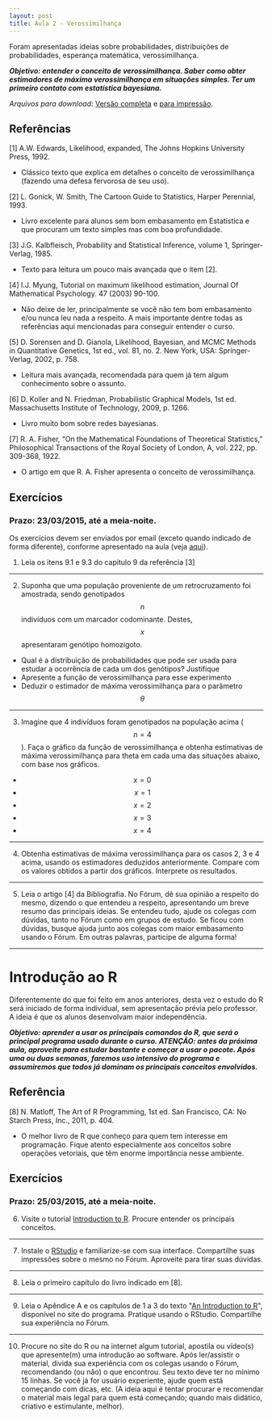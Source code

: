 ```yaml
---
layout: post
title: Aula 2 - Verossimilhança
---
```


Foram apresentadas ideias sobre probabilidades, distribuições de
probabilidades, esperança matemática, verossimilhança.

**_Objetivo: entender o conceito de verossimilhança. Saber como obter estimadores de máxima verossimilhança em situações simples. Ter um primeiro contato com estatística bayesiana._**

_Arquivos para download:_ [Versão completa](/Biometria-de-Marcadores/pdfs/aula2.pdf) e [para impressão](/Biometria-de-Marcadores/pdfs/aula2_imprimir.pdf).


## Referências

[1] A.W. Edwards, Likelihood, expanded, The Johns Hopkins University Press, 1992.

- Clássico texto que explica em detalhes o conceito de verossimilhança (fazendo uma defesa fervorosa de seu uso).

[2] L. Gonick, W. Smith, The Cartoon Guide to Statistics, Harper Perennial, 1993.

- Livro excelente para alunos sem bom embasamento em Estatística e que procuram um texto simples mas com boa profundidade.

[3] J.G. Kalbfleisch, Probability and Statistical Inference, volume 1, Springer-Verlag, 1985.

- Texto para leitura um pouco mais avançada que o item [2].

[4] I.J. Myung, Tutorial on maximum likelihood estimation, Journal Of Mathematical Psychology. 47 (2003) 90-100.

- Não deixe de ler, principalmente se você não tem bom embasamento e/ou nunca leu nada a respeito. A mais importante dentre todas as referências aqui mencionadas para conseguir entender o curso.

﻿[5] D. Sorensen and D. Gianola, Likelihood, Bayesian, and MCMC Methods in Quantitative Genetics, 1st ed., vol. 81, no. 2. New York, USA: Springer-Verlag, 2002, p. 758.

- Leitura mais avançada, recomendada para quem já tem algum conhecimento sobre o assunto.

[6] D. Koller and N. Friedman, Probabilistic Graphical Models, 1st ed. Massachusetts Institute of Technology, 2009, p. 1266.

- Livro muito bom sobre redes bayesianas.

﻿[7] R. A. Fisher, “On the Mathematical Foundations of Theoretical Statistics,” Philosophical Transactions of the Royal Society of London, A, vol. 222, pp. 309-368, 1922.

- O artigo em que R. A. Fisher apresenta o conceito de verossimilhança.


## Exercícios

### Prazo: 23/03/2015, até a meia-noite.

Os exercícios devem ser enviados por email (exceto quando indicado de
forma diferente), conforme apresentado na aula (veja
[aqui](http://augusto-garcia.github.io/Biometria-de-Marcadores-Introduction/#21)).


1) Leia os itens 9.1 e 9.3 do capítulo 9 da referência [3]

----

2) Suponha que uma população proveniente de um retrocruzamento foi
amostrada, sendo genotipados $$n$$ indivíduos com um marcador
codominante. Destes, $$x$$ apresentaram genótipo homozigoto.

  - Qual é a distribuição de probabilidades que pode ser usada para
    estudar a ocorrência de cada um dos genótipos? Justifique
  - Apresente a função de verossimilhança para esse experimento
  - Deduzir o estimador de máxima verossimilhança para o parâmetro
    $$\theta$$

----

3) Imagine que 4 indivíduos foram genotipados na população acima ($$n=4$$). Faça o gráfico da função de verossimilhança e obtenha estimativas de máxima verossimilhança para theta em cada uma das situações abaixo, com base nos gráficos.

  - $$x=0$$
  - $$x=1$$
  - $$x=2$$
  - $$x=3$$
  - $$x=4$$

----

4) Obtenha estimativas de máxima verossimilhança para os casos 2, 3 e
4 acima, usando os estimadores deduzidos anteriormente. Compare com os
valores obtidos a partir dos gráficos. Interprete os resultados.

----

5) Leia o artigo [4] da Bibliografia. No Fórum, dê sua opinião a
respeito do mesmo, dizendo o que entendeu a respeito, apresentando um
breve resumo das principais ideias. Se entendeu tudo, ajude os colegas
com dúvidas, tanto no Fórum como em grupos de estudo. Se ficou com
dúvidas, busque ajuda junto aos colegas com maior embasamento usando o
Fórum. Em outras palavras, participe de alguma forma!

----

# Introdução ao R

Diferentemente do que foi feito em anos anteriores, desta vez o estudo
do R será iniciado de forma individual, sem apresentação prévia pelo
professor. A ideia é que os alunos desenvolvam maior independência.

**_Objetivo: aprender a usar os principais comandos do R, que será o
  principal programa usado durante o curso. ATENÇÃO: antes da próxima
  aula, aproveite para estudar bastante e começar a usar o pacote.
  Após uma ou duas semanas, faremos uso intensivo do programa e
  assumiremos que todos já dominam os principais conceitos
  envolvidos._**

## Referência

﻿[8] N. Matloff, The Art of R Programming, 1st ed. San Francisco, CA:
No Starch Press, Inc., 2011, p. 404.

- O melhor livro de R que conheço para quem tem interesse em
  programação. Fique atento especialmente aos conceitos sobre
  operações vetoriais, que têm enorme importância nesse ambiente.

## Exercícios

### Prazo: 25/03/2015, até a meia-noite.

6) Visite o tutorial
[Introduction to R](http://augusto-garcia.github.io/R-Introduction/).
Procure entender os principais conceitos.

---

7) Instale o [RStudio](http://www.rstudio.com/) e familiarize-se com
sua interface. Compartilhe suas impressões sobre o mesmo no Fórum.
Aproveite para tirar suas dúvidas.

---

8) Leia o primeiro capítulo do livro indicado em [8].

---

9) Leia o Apêndice A e os capítulos de 1 a 3 do texto
"[An Introduction to R](http://cran.r-project.org/doc/manuals/r-release/R-intro.pdf)",
disponível no site do programa. Pratique usando o RStudio. Compartilhe
sua experiência no Fórum.

---

10) Procure no site do R ou na internet algum tutorial, apostila ou
vídeo(s) que apresente(m) uma introdução ao software. Após
ler/assistir o material, divida sua experiência com os colegas usando
o Fórum, recomendando (ou não) o que encontrou. Seu texto deve ter no
mínimo 15 linhas. Se você já for usuário experiente, ajude quem está
começando com dicas, etc. (A ideia aqui é tentar procurar e recomendar
o material mais legal para quem está começando; quando mais didático,
criativo e estimulante, melhor).
